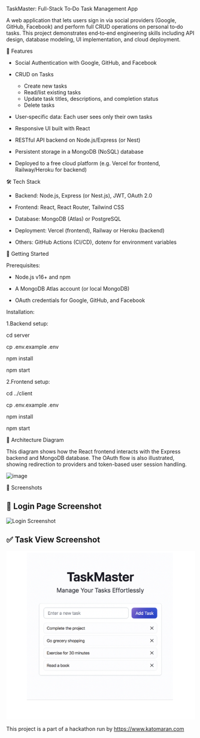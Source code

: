 TaskMaster: Full-Stack To‑Do Task Management App

A web application that lets users sign in via social providers (Google, GitHub, Facebook) and perform full CRUD operations on personal to‑do tasks. This project demonstrates end‑to‑end engineering skills including API design, database modeling, UI implementation, and cloud deployment.

🌟 Features

* Social Authentication with Google, GitHub, and Facebook
  
* CRUD on Tasks
  
   * Create new tasks
   * Read/list existing tasks
   * Update task titles, descriptions, and completion status
   * Delete tasks
  
* User‑specific data: Each user sees only their own tasks
  
* Responsive UI built with React

* RESTful API backend on Node.js/Express (or Nest)

* Persistent storage in a MongoDB (NoSQL) database

* Deployed to a free cloud platform (e.g. Vercel for frontend, Railway/Heroku for backend)

🛠️ Tech Stack

* Backend: Node.js, Express (or Nest.js), JWT, OAuth 2.0

* Frontend: React, React Router, Tailwind CSS

* Database: MongoDB (Atlas) or PostgreSQL

* Deployment: Vercel (frontend), Railway or Heroku (backend)

* Others: GitHub Actions (CI/CD), dotenv for environment variables

🚀 Getting Started

Prerequisites:

* Node.js v16+ and npm

* A MongoDB Atlas account (or local MongoDB)

* OAuth credentials for Google, GitHub, and Facebook

Installation:

1.Backend setup:

cd server

cp .env.example .env

npm install

npm start

2.Frontend setup:

cd ../client

cp .env.example .env

npm install

npm start

📐 Architecture Diagram

This diagram shows how the React frontend interacts with the Express backend and MongoDB database. The OAuth flow is also illustrated, showing redirection to providers and token-based user session handling.

![image](https://github.com/user-attachments/assets/351bc767-a0ee-4c73-954b-3bce3edc0783)

📸 Screenshots

## 🔐 Login Page Screenshot


![Login Screenshot](./images/images/Login-screenshot-1.png)

## ✅ Task View Screenshot

![Task Screenshot](./images/images/Task-screenshot-1.png)



This project is a part of a hackathon run by https://www.katomaran.com

